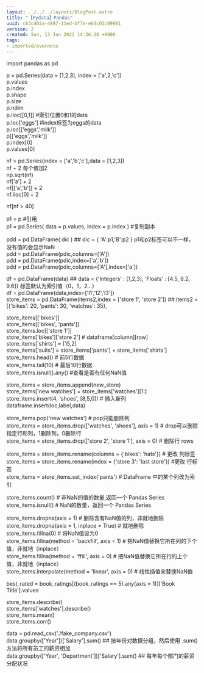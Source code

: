 ```yaml
---
layout: ../../../layouts/BlogPost.astro
title: "【Pydata】Pandas"
uuid: c63c402a-4897-11ed-bf7e-e64c03c09981
version: 2
created: Sun, 13 Jun 2021 14:36:28 +0000
tags:
- imported/evernote
---
```


import pandas as pd

p = pd.Series(data = \[1,2,3\], index = \['a',2,'c'\])\
p.values\
p.index\
p.shape\
p.size\
p.ndim\
p.iloc\[\[0,1\]\] #索引位置0和1的data\
p.loc\['eggs'\] #index标签为eggs的data\
p.loc\[\['eggs','milk'\]\]\
p\[\['eggs','milk'\]\]\
p.index\[0\]\
p.values\[0\]

nf = pd.Series(index = \['a','b','c'\],data = \[1,2,3\])\
nf + 2 每个值加2\
np.sqrt(nf)\
nf\['a'\] + 2\
nf\[\['a','b'\]\] + 2\
nf.iloc\[0\] + 2

nf\[nf > 40\]

p1 = p #引用\
p1 = pd.Series( data = p.values, index = p.index ) #复制副本

pdd = pd.DataFrame( dic ) ## dic = { 'A':p1,'B':p2 } p1和p2标签可以不一样，没有值的会显示NaN\
pdd = pd.DataFrame(pdic,columns=\['A'\])\
pdd = pd.DataFrame(pdic,index=\['a','b'\])\
pdd = pd.DataFrame(pdic,columns=\['A'\],index=\['a'\])

df = pd.DataFrame(data) ## data = {'Integers' : \[1,2,3\], 'Floats' : \[4.5, 8.2, 9.6\]} 标签默认为索引值（0，1，2...）\
df = pd.DataFrame(data,index=\['l1','l2','l3'\])\
store_items = pd.DataFrame(items2,index = \['store 1', 'store 2'\]) ## items2 = \[{'bikes': 20, 'pants': 30, 'watches': 35},

store_items\[\['bikes'\]\]\
store_items\[\['bikes', 'pants'\]\]\
store_items.loc\[\['store 1'\]\]\
store_items\['bikes'\]\['store 2'\] # dataframe\[column\]\[row\]\
store_items\['shirts'\] = \[15,2\]\
store_items\['suits'\] = store_items\['pants'\] + store_items\['shirts'\]\
store_items.head() # 前5行数据\
store_items.tail(10) # 最后10行数据\
store_items.isnull().any() #查看是否有任何NaN值

store_items = store_items.append(new_store)\
store_items\['new watches'\] = store_items\['watches'\]\[1:\]\
store_items.insert(4, 'shoes', \[8,5,0\]) # 插入新列 dataframe.insert(loc,label,data)

store_items.pop('new watches') # pop只能删除列\
store_items = store_items.drop(\['watches', 'shoes'\], axis = 1) # drop可以删除指定行和列，1删除列，0删除行\
store_items = store_items.drop(\['store 2', 'store 1'\], axis = 0) # 删除行 rows

store_items = store_items.rename(columns = {'bikes': 'hats'}) # 更改 列标签\
store_items = store_items.rename(index = {'store 3': 'last store'}) #更改 行标签\
store_items = store_items.set_index('pants') # DataFrame 中的某个列改为索引

store_items.count() # 非NaN的值的数量,返回一个 Pandas Series\
store_items.isnull() # NaN的数量，返回一个 Pandas Series

store_items.dropna(axis = 1) # 删除含有NaN值的列，非就地删除\
store_items.dropna(axis = 1, inplace = True) # 就地删除\
store_items.fillna(0) # 将NaN值设为0\
store_items.fillna(method = 'backfill', axis = 1) # 把NaN值替换它所在列的下个值，非就地（inplace）\
store_items.fillna(method = 'ffill', axis = 0) # 把NaN值替换它所在行的上个值，非就地（inplace）\
store_items.interpolate(method = 'linear', axis = 0) # 线性插值来替换NaN值

best_rated = book_ratings\[(book_ratings == 5).any(axis = 1)\]\['Book Title'\].values

store_items.describe()\
store_items\['watches'\].describe()\
store_items.mean()\
store_items.corr()

data = pd.read_csv('./fake_company.csv')\
data.groupby(\['Year'\])\['Salary'\].sum() ## 按年份对数据分组，然后使用 .sum() 方法将所有员工的薪资相加\
data.groupby(\['Year', 'Department'\])\['Salary'\].sum() ## 每年每个部门的薪资分配状况